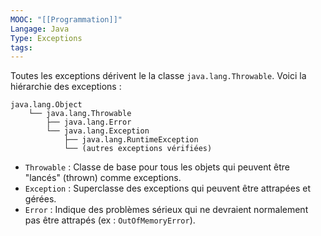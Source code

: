 ```yaml
---
MOOC: "[[Programmation]]"
Langage: Java
Type: Exceptions
tags:
---
```

Toutes les exceptions dérivent le la classe `java.lang.Throwable`. Voici la hiérarchie des exceptions :

```
java.lang.Object
	└── java.lang.Throwable
		├── java.lang.Error
		└── java.lang.Exception
			├── java.lang.RuntimeException
			└── (autres exceptions vérifiées)
```

- `Throwable` : Classe de base pour tous les objets qui peuvent être "lancés" (thrown) comme exceptions.
- `Exception` : Superclasse des exceptions qui peuvent être attrapées et gérées.
- `Error` : Indique des problèmes sérieux qui ne devraient normalement pas être attrapés (ex : `OutOfMemoryError`).